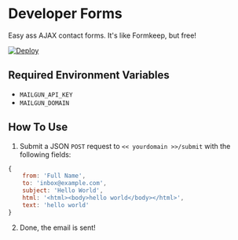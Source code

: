 # Developer Forms

Easy ass AJAX contact forms. It's like Formkeep, but free!

[![Deploy](https://www.herokucdn.com/deploy/button.svg)](https://heroku.com/deploy?template=https://github.com/alright-studio/developer-forms)


## Required Environment Variables

- `MAILGUN_API_KEY`
- `MAILGUN_DOMAIN`

## How To Use

1. Submit a JSON `POST` request to `<< yourdomain >>/submit` with the following fields:

```js
{
	from: 'Full Name',
	to: 'inbox@example.com',
	subject: 'Hello World',
	html: '<html><body>hello world</body></html>',
	text: 'hello world'
}
```

2. Done, the email is sent!